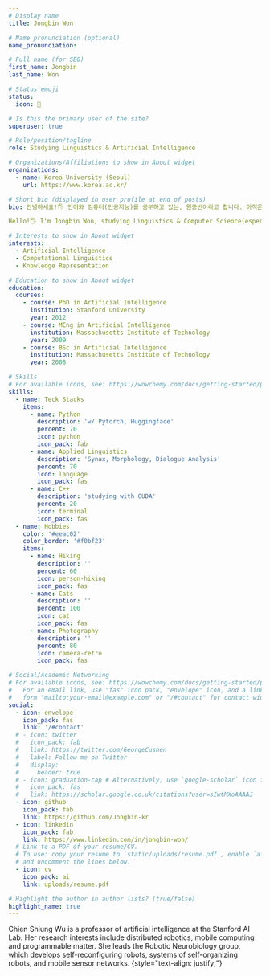 ```yaml
---
# Display name
title: Jongbin Won

# Name pronunciation (optional)
name_pronunciation: 

# Full name (for SEO)
first_name: Jongbin
last_name: Won

# Status emoji
status:
  icon: 🎸

# Is this the primary user of the site?
superuser: true

# Role/position/tagline
role: Studying Linguistics & Artificial Intelligence

# Organizations/Affiliations to show in About widget
organizations:
  - name: Korea University (Seoul)
    url: https://www.korea.ac.kr/

# Short bio (displayed in user profile at end of posts)
bio: 안녕하세요!🖐️ 언어와 컴퓨터(인공지능)를 공부하고 있는, 원종빈이라고 합니다. 아직은 많이 부족하지만, 열심히 공부해서 언젠가는 자연어처리(NLP) 연구원이 되길 꿈꾸고 있습니다.

Hello!🖐️ I'm Jongbin Won, studying Linguistics & Computer Science(especially AI). I'm still lacking a lot, but studying hard and I'm dreaming of becoming a natural language processing (NLP) researcher someday.

# Interests to show in About widget
interests:
  - Artificial Intelligence
  - Computational Linguistics
  - Knowledge Representation

# Education to show in About widget
education:
  courses:
    - course: PhD in Artificial Intelligence
      institution: Stanford University
      year: 2012
    - course: MEng in Artificial Intelligence
      institution: Massachusetts Institute of Technology
      year: 2009
    - course: BSc in Artificial Intelligence
      institution: Massachusetts Institute of Technology
      year: 2008

# Skills
# For available icons, see: https://wowchemy.com/docs/getting-started/page-builder/#icons
skills:
  - name: Teck Stacks
    items:
      - name: Python
        description: 'w/ Pytorch, Huggingface'
        percent: 70
        icon: python
        icon_pack: fab
      - name: Applied Linguistics
        description: 'Synax, Morphology, Dialogue Analysis'
        percent: 70
        icon: language
        icon_pack: fas
      - name: C++
        description: 'studying with CUDA'
        percent: 20
        icon: terminal
        icon_pack: fas
  - name: Hobbies
    color: '#eeac02'
    color_border: '#f0bf23'
    items:
      - name: Hiking
        description: ''
        percent: 60
        icon: person-hiking
        icon_pack: fas
      - name: Cats
        description: ''
        percent: 100
        icon: cat
        icon_pack: fas
      - name: Photography
        description: ''
        percent: 80
        icon: camera-retro
        icon_pack: fas

# Social/Academic Networking
# For available icons, see: https://wowchemy.com/docs/getting-started/page-builder/#icons
#   For an email link, use "fas" icon pack, "envelope" icon, and a link in the
#   form "mailto:your-email@example.com" or "/#contact" for contact widget.
social:
  - icon: envelope
    icon_pack: fas
    link: '/#contact'
  # - icon: twitter
  #   icon_pack: fab
  #   link: https://twitter.com/GeorgeCushen
  #   label: Follow me on Twitter
  #   display:
  #     header: true
  # - icon: graduation-cap # Alternatively, use `google-scholar` icon from `ai` icon pack
  #   icon_pack: fas
  #   link: https://scholar.google.co.uk/citations?user=sIwtMXoAAAAJ
  - icon: github
    icon_pack: fab
    link: https://github.com/Jongbin-kr
  - icon: linkedin
    icon_pack: fab
    link: https://www.linkedin.com/in/jongbin-won/
  # Link to a PDF of your resume/CV.
  # To use: copy your resume to `static/uploads/resume.pdf`, enable `ai` icons in `params.yaml`,
  # and uncomment the lines below.
  - icon: cv
    icon_pack: ai
    link: uploads/resume.pdf

# Highlight the author in author lists? (true/false)
highlight_name: true
---
```


Chien Shiung Wu is a professor of artificial intelligence at the Stanford AI Lab. Her research interests include distributed robotics, mobile computing and programmable matter. She leads the Robotic Neurobiology group, which develops self-reconfiguring robots, systems of self-organizing robots, and mobile sensor networks.
{style="text-align: justify;"}
